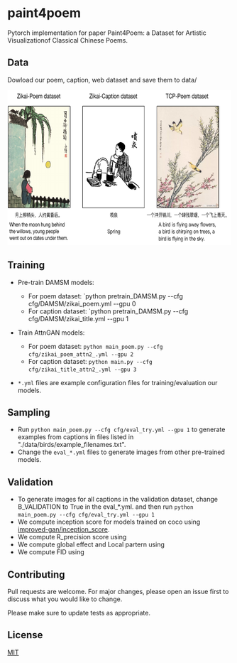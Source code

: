 # paint4poem

Pytorch implementation for paper Paint4Poem: a Dataset for Artistic Visualizationof Classical Chinese Poems.

## Data

Dowload our poem, caption, web dataset and save them to data/

<img src="dataset-4-examples.pdf" width="900px" height="350px"/>

## Training

- Pre-train DAMSM models:
  - For poem dataset: `python pretrain_DAMSM.py --cfg cfg/DAMSM/zikai_poem.yml --gpu 0
  - For caption dataset: `python pretrain_DAMSM.py --cfg cfg/DAMSM/zikai_title.yml --gpu 1
 
- Train AttnGAN models:
  - For poem dataset: `python main_poem.py --cfg cfg/zikai_poem_attn2_.yml --gpu 2`
  - For caption dataset: `python main.py --cfg cfg/zikai_title_attn2_.yml --gpu 3`

- `*.yml` files are example configuration files for training/evaluation our models.

## Sampling
- Run `python main_poem.py --cfg cfg/eval_try.yml --gpu 1` to generate examples from captions in files listed in "./data/birds/example_filenames.txt".  
- Change the `eval_*.yml` files to generate images from other pre-trained models. 

## Validation
- To generate images for all captions in the validation dataset, change B_VALIDATION to True in the eval_*.yml. and then run `python main_poem.py --cfg cfg/eval_try.yml --gpu 1`
- We compute inception score for models trained on coco using [improved-gan/inception_score](https://github.com/openai/improved-gan/tree/master/inception_score).
- We compute R_precision score using 
- We compute global effect and Local partern using
- We compute FID using 


## Contributing
Pull requests are welcome. For major changes, please open an issue first to discuss what you would like to change.

Please make sure to update tests as appropriate.

## License
[MIT](https://choosealicense.com/licenses/mit/)